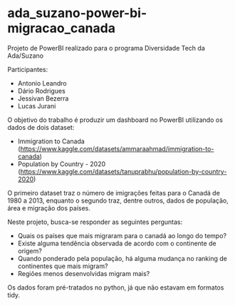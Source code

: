 # ada_suzano-power-bi-migracao_canada
Projeto de PowerBI realizado para o programa Diversidade Tech da Ada/Suzano

Participantes:
- Antonio Leandro
- Dário Rodrigues
- Jessivan Bezerra
- Lucas Jurani



O objetivo do trabalho é produzir um dashboard no PowerBI utilizando os dados de dois dataset:
- Immigration to Canada (https://www.kaggle.com/datasets/ammaraahmad/immigration-to-canada)
- Population by Country - 2020 (https://www.kaggle.com/datasets/tanuprabhu/population-by-country-2020)

O primeiro dataset traz o número de imigrações feitas para o Canadá de 1980 a 2013, enquanto o segundo traz, dentre outros, dados de população, área e migração dos países.

Neste projeto, busca-se responder as seguintes perguntas:
- Quais os países que mais migraram para o canadá ao longo do tempo?
- Existe alguma tendência observada de acordo com o continente de origem?
- Quando ponderado pela população, há alguma mudança no ranking de continentes que mais migram?
- Regiões menos desenvolvidas migram mais?

Os dados foram pré-tratados no python, já que não estavam em formatos tidy.
